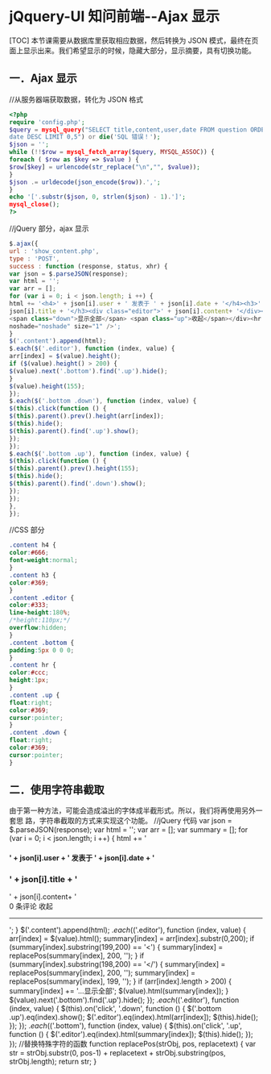 # jQquery-UI 知问前端--Ajax 显示
[TOC]
本节课需要从数据库里获取相应数据，然后转换为 JSON 模式，最终在页面上显示出来。我们希望显示的时候，隐藏大部分，显示摘要，具有切换功能。

## 一．Ajax 显示
//从服务器端获取数据，转化为 JSON 格式
```php
<?php
require 'config.php';
$query = mysql_query("SELECT title,content,user,date FROM question ORDER BY
date DESC LIMIT 0,5") or die('SQL 错误！');
$json = '';
while (!!$row = mysql_fetch_array($query, MYSQL_ASSOC)) {
foreach ( $row as $key => $value ) {
$row[$key] = urlencode(str_replace("\n","", $value));
}
$json .= urldecode(json_encode($row)).',';
}
echo '['.substr($json, 0, strlen($json) - 1).']';
mysql_close();
?>
```
//jQuery 部分，ajax 显示
```javascript
$.ajax({
url : 'show_content.php',
type : 'POST',
success : function (response, status, xhr) {
var json = $.parseJSON(response);
var html = '';
var arr = [];
for (var i = 0; i < json.length; i ++) {
html += '<h4>' + json[i].user + ' 发表于 ' + json[i].date + '</h4><h3>' +
json[i].title + '</h3><div class="editor">' + json[i].content+ '</div><div class="bottom">0条评论
<span class="down">显示全部</span> <span class="up">收起</span></div><hr
noshade="noshade" size="1" />';
}
$('.content').append(html);
$.each($('.editor'), function (index, value) {
arr[index] = $(value).height();
if ($(value).height() > 200) {
$(value).next('.bottom').find('.up').hide();
}
$(value).height(155);
});
$.each($('.bottom .down'), function (index, value) {
$(this).click(function () {
$(this).parent().prev().height(arr[index]);
$(this).hide();
$(this).parent().find('.up').show();
});
});
$.each($('.bottom .up'), function (index, value) {
$(this).click(function () {
$(this).parent().prev().height(155);
$(this).hide();
$(this).parent().find('.down').show();
});
});
},
});
```
//CSS 部分
```css
.content h4 {
color:#666;
font-weight:normal;
}
.content h3 {
color:#369;
}
.content .editor {
color:#333;
line-height:180%;
/*height:110px;*/
overflow:hidden;
}
.content .bottom {
padding:5px 0 0 0;
}
.content hr {
color:#ccc;
height:1px;
}
.content .up {
float:right;
color:#369;
cursor:pointer;
}
.content .down {
float:right;
color:#369;
cursor:pointer;
}
```

## 二．使用字符串截取
由于第一种方法，可能会造成溢出的字体成半截形式。所以，我们将再使用另外一套思
路，字符串截取的方式来实现这个功能。
//jQuery 代码
var json = $.parseJSON(response);
var html = '';
var arr = [];
var summary = [];
for (var i = 0; i < json.length; i ++) {
html += '<h4>' + json[i].user + ' 发表于 ' + json[i].date + '</h4><h3>' + json[i].title +
'</h3><div class="editor">' + json[i].content+ '</div><div class="bottom">0 条评论 <span
class="up">收起</span></div><hr noshade="noshade" size="1" />';
}
$('.content').append(html);
$.each($('.editor'), function (index, value) {
arr[index] = $(value).html();
summary[index] = arr[index].substr(0,200);
if (summary[index].substring(199,200) == '<') {
summary[index] = replacePos(summary[index], 200, '');
}
if (summary[index].substring(198,200) == '</') {
summary[index] = replacePos(summary[index], 200, '');
summary[index] = replacePos(summary[index], 199, '');
}
if (arr[index].length > 200) {
summary[index] += '...<span class="down">显示全部</span>';
$(value).html(summary[index]);
}
$(value).next('.bottom').find('.up').hide();
});
$.each($('.editor'), function (index, value) {
$(this).on('click', '.down', function () {
$('.bottom .up').eq(index).show();
$('.editor').eq(index).html(arr[index]);
$(this).hide();
});
});
$.each($('.bottom'), function (index, value) {
$(this).on('click', '.up', function () {
$('.editor').eq(index).html(summary[index]);
$(this).hide();
});
});
//替换特殊字符的函数
function replacePos(strObj, pos, replacetext) {
var str = strObj.substr(0, pos-1) + replacetext + strObj.substring(pos, strObj.length);
return str;
}